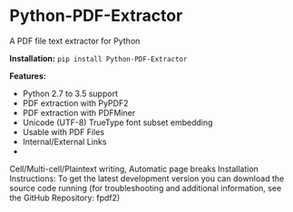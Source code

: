 # Python-PDF-Extractor
A PDF file text extractor for Python

**Installation:**
`pip install Python-PDF-Extractor`

**Features:**
* Python 2.7 to 3.5 support
* PDF extraction with PyPDF2
* PDF extraction with PDFMiner
* Unicode (UTF-8) TrueType font subset embedding
* Usable with PDF Files
* Internal/External Links
*
Cell/Multi-cell/Plaintext writing, Automatic page breaks
Installation Instructions:
To get the latest development version you can download the source code running (for troubleshooting and additional information, see the GitHub Repository: fpdf2)